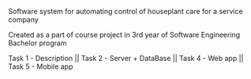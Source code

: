 Software system for automating control of houseplant care for a service company

Created as a part of course project in 3rd year of Software Engineering Bachelor program

Task 1 - Description || Task 2 - Server + DataBase || Task 4 - Web app || Task 5 - Mobile app
